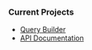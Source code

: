 ### Current Projects
* [Query Builder](/bby-query-builder/)
* [API Documentation](/api-documentation)
